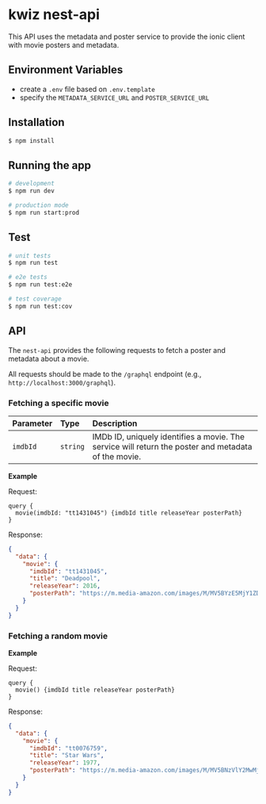 # kwiz nest-api

This API uses the metadata and poster service to provide the ionic client with movie posters and metadata.

## Environment Variables

- create a `.env` file based on `.env.template`
- specify the `METADATA_SERVICE_URL` and `POSTER_SERVICE_URL`

## Installation

```bash
$ npm install
```

## Running the app

```bash
# development
$ npm run dev

# production mode
$ npm run start:prod
```

## Test

```bash
# unit tests
$ npm run test

# e2e tests
$ npm run test:e2e

# test coverage
$ npm run test:cov
```

## API

The `nest-api` provides the following requests to fetch a poster and metadata about a movie.

All requests should be made to the `/graphql` endpoint (e.g., `http://localhost:3000/graphql`).

### Fetching a specific movie

| Parameter | Type     | Description                                                                                         |
| :-------- | :------- | :-------------------------------------------------------------------------------------------------- |
| `imdbId`  | `string` | IMDb ID, uniquely identifies a movie. The service will return the poster and metadata of the movie. |

**Example**

Request:

```
query {
  movie(imdbId: "tt1431045") {imdbId title releaseYear posterPath}
}
```
Response:

```json
{
  "data": {
    "movie": {
      "imdbId": "tt1431045",
      "title": "Deadpool",
      "releaseYear": 2016,
      "posterPath": "https://m.media-amazon.com/images/M/MV5BYzE5MjY1ZDgtMTkyNC00MTMyLThhMjAtZGI5OTE1NzFlZGJjXkEyXkFqcGdeQXVyNjU0OTQ0OTY@._V1_SX300.jpg"
    }
  }
}
```

### Fetching a random movie

**Example**

Request:

```
query {
  movie() {imdbId title releaseYear posterPath}
}
```
Response:

```json
{
  "data": {
    "movie": {
      "imdbId": "tt0076759",
      "title": "Star Wars",
      "releaseYear": 1977,
      "posterPath": "https://m.media-amazon.com/images/M/MV5BNzVlY2MwMjktM2E4OS00Y2Y3LWE3ZjctYzhkZGM3YzA1ZWM2XkEyXkFqcGdeQXVyNzkwMjQ5NzM@._V1_SX300.jpg"
    }
  }
}
```
